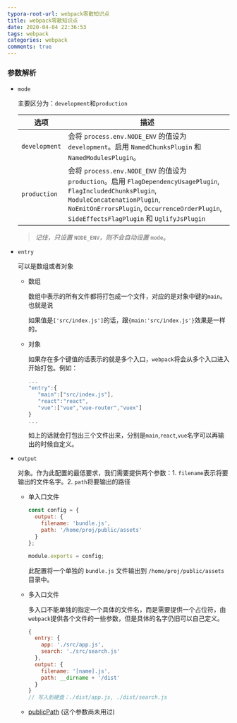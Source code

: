 ```yaml
---
typora-root-url: webpack零散知识点
title: webpack零散知识点
date: 2020-04-04 22:36:53
tags: webpack
categories: webpack
comments: true
---
```


### 参数解析

* `mode`

  主要区分为：`development`和`production`

  | 选项          | **描述**                                                     |
  | ------------- | ------------------------------------------------------------ |
  | `development` | 会将 `process.env.NODE_ENV` 的值设为 `development`。启用 `NamedChunksPlugin` 和 `NamedModulesPlugin`。 |
  | `production`  | 会将 `process.env.NODE_ENV` 的值设为 `production`。启用 `FlagDependencyUsagePlugin`, `FlagIncludedChunksPlugin`, `ModuleConcatenationPlugin`, `NoEmitOnErrorsPlugin`, `OccurrenceOrderPlugin`, `SideEffectsFlagPlugin` 和 `UglifyJsPlugin` |

  > *记住，只设置* `NODE_ENV`*，则不会自动设置* `mode`。

<!--more-->

* `entry`

  可以是数组或者对象

  * 数组

    数组中表示的所有文件都将打包成一个文件，对应的是对象中键的`main`。也就是说

    如果值是`['src/index.js']`的话，跟`{main:'src/index.js'}`效果是一样的。

  * 对象

    如果存在多个键值的话表示的就是多个入口，`webpack`将会从多个入口进入开始打包。例如：

    ```javascript
    ...
    "entry":{
       "main":["src/index.js"],
       "react":"react",
       "vue":["vue","vue-router","vuex"]
    }
    ...
    ```

    如上的话就会打包出三个文件出来，分别是`main`,`react`,`vue`名字可以再输出的时候自定义。

* `output`

  对象。作为此配置的最低要求，我们需要提供两个参数：1. `filename`表示将要输出的文件名字。2. `path`将要输出的路径

  * 单入口文件

    ```javascript
    const config = {
      output: {
        filename: 'bundle.js',
        path: '/home/proj/public/assets'
      }
    };
    
    module.exports = config;
    ```

    此配置将一个单独的 `bundle.js` 文件输出到 `/home/proj/public/assets` 目录中。

  * 多入口文件

    多入口不能单独的指定一个具体的文件名，而是需要提供一个占位符，由`webpack`提供各个文件的一些参数，但是具体的名字仍旧可以自己定义。

    ```javascript
    {
      entry: {
        app: './src/app.js',
        search: './src/search.js'
      },
      output: {
        filename: '[name].js',
        path: __dirname + '/dist'
      }
    }
    // 写入到硬盘：./dist/app.js, ./dist/search.js
    ```

  * [publicPath](https://www.webpackjs.com/concepts/output/)  (这个参数尚未用过)

